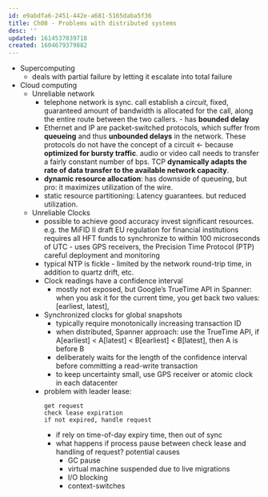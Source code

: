 ```yaml
---
id: e9abdfa6-2451-442e-a681-5165daba5f36
title: Ch08 - Problems with distributed systems
desc: ''
updated: 1614537039718
created: 1604679379882
---
```


- Supercomputing
    - deals with partial failure by letting it escalate into total failure
- Cloud computing
    - Unreliable network 
        - telephone network is sync. call establish a _circuit_,  fixed, guaranteed amount of bandwidth is allocated for the call, along the entire route between the two callers. - has **bounded delay**
        - Ethernet and IP are packet-switched protocols, which suffer from **queueing** and thus **unbounded delays** in the network. These protocols do not have the concept of a circuit <- because **optimized for bursty traffic**. audio or video call needs to transfer a fairly constant number of bps. TCP **dynamically adapts the rate of data transfer to the available network capacity**. 
        - **dynamic resource allocation**: has downside of queueing, but pro: it maximizes utilization of the wire. 
        - static resource partitioning: Latency guarantees. but reduced utilization. 
    - Unreliable Clocks
        - possible to achieve good accuracy invest significant resources. e.g. the MiFID II draft EU regulation for financial institutions requires all HFT funds to synchronize to within 100 microseconds of UTC - uses GPS receivers, the Precision Time Protocol (PTP) careful deployment and monitoring
        - typical NTP is fickle  - limited by the network round-trip time, in addition to quartz drift, etc.
        - Clock readings have a confidence interval
            - mostly not exposed, but Google’s TrueTime API in Spanner: when you ask it for the current time, you get back two values: [earliest, latest],
        - Synchronized clocks for global snapshots 
            - typically require monotonically increasing transaction ID 
            - when distributed, Spanner approach: use the TrueTime API, if A\[earliest] < A\[latest] < B\[earliest] < B\[latest], then A is before B 
            - deliberately waits for the length of the confidence interval before committing a read-write transaction 
            - to keep uncertainty small, use GPS receiver or atomic clock in each datacenter
        - problem with leader lease: 
            ```
            get request
            check lease expiration
            if not expired, handle request
            ```
            - if rely on time-of-day expiry time, then out of sync 
            - what happens if process pause between check lease and handling of request? potential causes
                - GC pause
                - virtual machine suspended due to live migrations
                - I/O blocking
                -  context-switches 